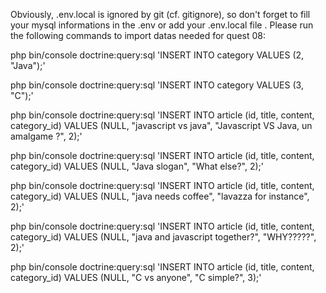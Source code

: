 Obviously, .env.local is ignored by git (cf. gitignore), so don't forget to fill your mysql informations in the .env or add your .env.local file .
Please run the following commands to import datas needed for quest 08:

php bin/console doctrine:query:sql 'INSERT INTO category VALUES (2, "Java");'

php bin/console doctrine:query:sql 'INSERT INTO category VALUES (3, "C");'


php bin/console doctrine:query:sql 'INSERT INTO article (id, title, content, category_id) VALUES (NULL, "javascript vs java", "Javascript VS Java, un amalgame ?", 2);'

php bin/console doctrine:query:sql 'INSERT INTO article (id, title, content, category_id) VALUES (NULL, "Java slogan", "What else?", 2);'

php bin/console doctrine:query:sql 'INSERT INTO article (id, title, content, category_id) VALUES (NULL, "java needs coffee", "lavazza for instance", 2);'

php bin/console doctrine:query:sql 'INSERT INTO article (id, title, content, category_id) VALUES (NULL, "java and javascript together?", "WHY?????", 2);'

php bin/console doctrine:query:sql 'INSERT INTO article (id, title, content, category_id) VALUES (NULL, "C vs anyone", "C simple?", 3);'